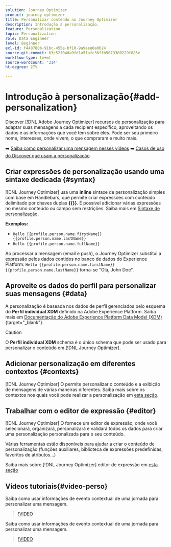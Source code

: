```yaml
---
solution: Journey Optimizer
product: journey optimizer
title: Personalizar conteúdo no Journey Optimizer
description: Introdução à personalização.
feature: Personalization
topic: Personalization
role: Data Engineer
level: Beginner
exl-id: f448780b-91bc-455e-bf10-9a9aee0a0b24
source-git-commit: 63c52f04da9fd1a5fafc36ffb5079380229f885e
workflow-type: tm+mt
source-wordcount: '314'
ht-degree: 27%

---
```


# Introdução à personalização{#add-personalization}

Discover [!DNL Adobe Journey Optimizer] recursos de personalização para adaptar suas mensagens a cada recipient específico, aproveitando os dados e as informações que você tem sobre eles. Pode ser seu primeiro nome, interesses, onde vivem, o que compraram e muito mais.

➡️ [Saiba como personalizar uma mensagem nesses vídeos](#video-perso)
➡️ [Casos de uso do Discover que usam a personalização](personalization-use-case.md)

## Criar expressões de personalização usando uma sintaxe dedicada {#syntax}

[!DNL Journey Optimizer] usa uma **inline** sintaxe de personalização simples com base em Handlebars, que permite criar expressões com conteúdo delimitado por chaves duplas **{{}}**. É possível adicionar várias expressões no mesmo conteúdo ou campo sem restrições. Saiba mais em [Sintaxe de personalização](personalization-syntax.md).

**Exemplos:**

* `Hello {{profile.person.name.firstName}} {{profile.person.name.lastName}}`
* `Hello {{profile.person.name.fullName}}`

Ao processar a mensagem (email e push), o Journey Optimizer substitui a expressão pelos dados contidos no banco de dados do Experience Platform:  `Hello {{profile.person.name.firstName}} {{profile.person.name.lastName}}` torna-se &quot;Olá, John Doe&quot;.

## Aproveite os dados do perfil para personalizar suas mensagens {#data}

A personalização é baseada nos dados de perfil gerenciados pelo esquema do **Perfil individual XDM** definido na Adobe Experience Platform. Saiba mais em [Documentação do Adobe Experience Platform Data Model (XDM)](https://experienceleague.adobe.com/docs/experience-platform/xdm/home.html?lang=pt-BR){target=&quot;_blank&quot;}.

>[!CAUTION]
>O **Perfil individual XDM** schema é o único schema que pode ser usado para personalizar o conteúdo em [!DNL Journey Optimizer].

## Adicionar personalização em diferentes contextos {#contexts}

[!DNL Journey Optimizer] O permite personalizar o conteúdo e a exibição de mensagens de várias maneiras diferentes. Saiba mais sobre os contextos nos quais você pode realizar a personalização em [esta seção](personalization-contexts.md).

## Trabalhar com o editor de expressão {#editor}

[!DNL Journey Optimizer] O fornece um editor de expressão, onde você selecionará, organizará, personalizará e validará todos os dados para criar uma personalização personalizada para o seu conteúdo.

Várias ferramentas estão disponíveis para ajudar a criar o conteúdo de personalização (funções auxiliares, biblioteca de expressões predefinidas, favoritos de atributos...)

Saiba mais sobre [!DNL Journey Optimizer] editor de expressão em [esta seção](personalization-build-expressions.md)

## Vídeos tutoriais{#video-perso}

Saiba como usar informações de evento contextual de uma jornada para personalizar uma mensagem.

>[!VIDEO](https://video.tv.adobe.com/v/334165?quality=12)

Saiba como usar informações de evento contextual de uma jornada para personalizar uma mensagem.

>[!VIDEO](https://video.tv.adobe.com/v/334078?quality=12)
